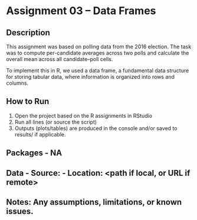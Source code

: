 # Assignment 03 – Data Frames

## Description
This assignment was based on polling data from the 2016 election. The task was to compute per-candidate averages across two polls and calculate the overall mean across all candidate–poll cells.

To implement this in R, we used a data frame, a fundamental data structure for storing tabular data, where information is organized into rows and columns.

## How to Run
1) Open the project based on the R assignments in RStudio
2) Run all lines (or source the script)
3) Outputs (plots/tables) are produced in the console and/or saved to results/ if applicable.

## Packages - NA
## Data - Source: <link or brief description> - Location: <path if local, or URL if remote>
## Notes: Any assumptions, limitations, or known issues.
